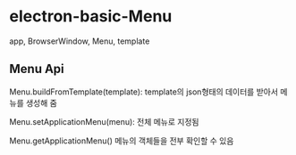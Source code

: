 # electron-basic-Menu

app,
BrowserWindow,
Menu,
template

## Menu Api
Menu.buildFromTemplate(template):
template의 json형태의 데이터를 받아서 메뉴를 생성해 줌

Menu.setApplicationMenu(menu):
전체 메뉴로 지정됨

Menu.getApplicationMenu()
메뉴의 객체들을 전부 확인할 수 있음

